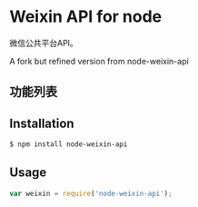 Weixin API for node
===========
微信公共平台API。

A fork but refined version from node-weixin-api

## 功能列表



## Installation

```sh
$ npm install node-weixin-api
```

## Usage

```js
var weixin = require('node-weixin-api');

```